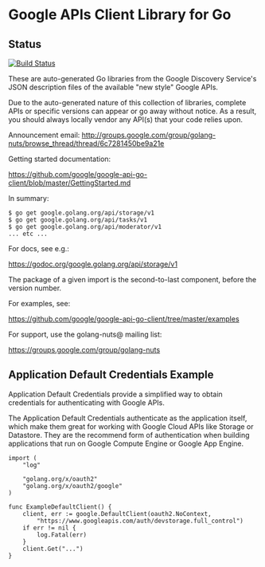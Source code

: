 # Google APIs Client Library for Go

## Status
[![Build Status](https://travis-ci.org/google/google-api-go-client.png)](https://travis-ci.org/google/google-api-go-client)

These are auto-generated Go libraries from the Google Discovery Service's JSON description files of the available "new style" Google APIs.

Due to the auto-generated nature of this collection of libraries, complete APIs or specific versions can appear or go away without notice.
As a result, you should always locally vendor any API(s) that your code relies upon.

Announcement email:
http://groups.google.com/group/golang-nuts/browse_thread/thread/6c7281450be9a21e

Getting started documentation:

   https://github.com/google/google-api-go-client/blob/master/GettingStarted.md

In summary:

```
$ go get google.golang.org/api/storage/v1
$ go get google.golang.org/api/tasks/v1
$ go get google.golang.org/api/moderator/v1
... etc ...
```

For docs, see e.g.:

   https://godoc.org/google.golang.org/api/storage/v1

The package of a given import is the second-to-last component, before the version number.

For examples, see:

   https://github.com/google/google-api-go-client/tree/master/examples

For support, use the golang-nuts@ mailing list:

   https://groups.google.com/group/golang-nuts

## Application Default Credentials Example

Application Default Credentials provide a simplified way to obtain credentials
for authenticating with Google APIs.

The Application Default Credentials authenticate as the application itself,
which make them great for working with Google Cloud APIs like Storage or
Datastore. They are the recommend form of authentication when building
applications that run on Google Compute Engine or Google App Engine.

```
import (
	"log"

	"golang.org/x/oauth2"
	"golang.org/x/oauth2/google"
)

func ExampleDefaultClient() {
	client, err := google.DefaultClient(oauth2.NoContext,
		"https://www.googleapis.com/auth/devstorage.full_control")
	if err != nil {
		log.Fatal(err)
	}
	client.Get("...")
}
```
